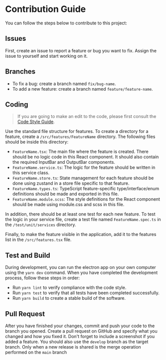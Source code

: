 
# Contribution Guide

You can follow the steps below to contribute to this project:

## Issues

First, create an issue to report a feature or bug you want to fix. Assign the issue to yourself and start working on it.

## Branches

-   To fix a bug: create a branch named `fix/bug-name`.
-   To add a new feature: create a branch named `feature/feature-name`.

## Coding
> If you are going to make an edit to the code, please first consult the [Code Style Guide](/docs/CODESTYLE-en.md).

Use the standard file structure for features. To create a directory for a feature, create a `/src/features/FeatureName` directory. The following files should be inside this directory:

-   `FeatureName.tsx`: The main file where the feature is created. There should be no logic code in this React component. It should also contain the required InputBar and OutputBar components.
-   `FeatureName.service.ts`: The logic for the feature should be written in this service class.
-   `FeatureName.store.ts`: State management for each feature should be done using zustand in a store file specific to that feature.
-   `FeatureName.types.ts`: TypeScript feature-specific type/interface/enum definitions should be made and exported in this file.
-   `FeatureName.module.scss`: The style definitions for the React component should be made using module.css and scss in this file.

In addition, there should be at least one test for each new feature. To test the logic in your service file, create a test file named `FeatureName.spec.ts` in the `/test/unit/services` directory.

Finally, to make the feature visible in the application, add it to the features list in the `/src/features.tsx` file.

## Test and Build

During development, you can run the electron app on your own computer using the `yarn dev` command. When you have completed the development process, follow these steps in order:

-   Run `yarn lint` to verify compliance with the code style.
-   Run `yarn test` to verify that all tests have been completed successfully.
-   Run `yarn build` to create a stable build of the software.

## Pull Request

After you have finished your changes, commit and push your code to the branch you opened. Create a pull request on GitHub and specify what you changed and how you fixed it. Don't forget to include a screenshot if you added a feature. You should also use the `develop` branch as the target branch. Only when a new release is shared is the merge operation performed on the `main` branch
